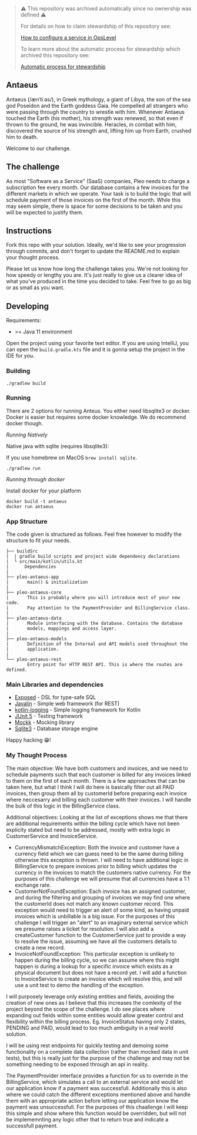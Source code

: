 > :warning: This repository was archived automatically since no ownership was defined :warning:
>
> For details on how to claim stewardship of this repository see:
>
> [How to configure a service in OpsLevel](https://www.notion.so/pleo/How-to-configure-a-service-in-OpsLevel-f6483fcb4fdd4dcc9fc32b7dfe14c262)
>
> To learn more about the automatic process for stewardship which archived this repository see:
>
> [Automatic process for stewardship](https://www.notion.so/pleo/Automatic-process-for-stewardship-43d9def9bc9a4010aba27144ef31e0f2)

## Antaeus

Antaeus (/ænˈtiːəs/), in Greek mythology, a giant of Libya, the son of the sea god Poseidon and the Earth goddess Gaia. He compelled all strangers who were passing through the country to wrestle with him. Whenever Antaeus touched the Earth (his mother), his strength was renewed, so that even if thrown to the ground, he was invincible. Heracles, in combat with him, discovered the source of his strength and, lifting him up from Earth, crushed him to death.

Welcome to our challenge.

## The challenge

As most "Software as a Service" (SaaS) companies, Pleo needs to charge a subscription fee every month. Our database contains a few invoices for the different markets in which we operate. Your task is to build the logic that will schedule payment of those invoices on the first of the month. While this may seem simple, there is space for some decisions to be taken and you will be expected to justify them.

## Instructions

Fork this repo with your solution. Ideally, we'd like to see your progression through commits, and don't forget to update the README.md to explain your thought process.

Please let us know how long the challenge takes you. We're not looking for how speedy or lengthy you are. It's just really to give us a clearer idea of what you've produced in the time you decided to take. Feel free to go as big or as small as you want.

## Developing

Requirements:
- \>= Java 11 environment

Open the project using your favorite text editor. If you are using IntelliJ, you can open the `build.gradle.kts` file and it is gonna setup the project in the IDE for you.

### Building

```
./gradlew build
```

### Running

There are 2 options for running Anteus. You either need libsqlite3 or docker. Docker is easier but requires some docker knowledge. We do recommend docker though.

*Running Natively*

Native java with sqlite (requires libsqlite3):

If you use homebrew on MacOS `brew install sqlite`.

```
./gradlew run
```

*Running through docker*

Install docker for your platform

```
docker build -t antaeus
docker run antaeus
```

### App Structure
The code given is structured as follows. Feel free however to modify the structure to fit your needs.
```
├── buildSrc
|  | gradle build scripts and project wide dependency declarations
|  └ src/main/kotlin/utils.kt 
|      Dependencies
|
├── pleo-antaeus-app
|       main() & initialization
|
├── pleo-antaeus-core
|       This is probably where you will introduce most of your new code.
|       Pay attention to the PaymentProvider and BillingService class.
|
├── pleo-antaeus-data
|       Module interfacing with the database. Contains the database 
|       models, mappings and access layer.
|
├── pleo-antaeus-models
|       Definition of the Internal and API models used throughout the
|       application.
|
└── pleo-antaeus-rest
        Entry point for HTTP REST API. This is where the routes are defined.
```

### Main Libraries and dependencies
* [Exposed](https://github.com/JetBrains/Exposed) - DSL for type-safe SQL
* [Javalin](https://javalin.io/) - Simple web framework (for REST)
* [kotlin-logging](https://github.com/MicroUtils/kotlin-logging) - Simple logging framework for Kotlin
* [JUnit 5](https://junit.org/junit5/) - Testing framework
* [Mockk](https://mockk.io/) - Mocking library
* [Sqlite3](https://sqlite.org/index.html) - Database storage engine

Happy hacking 😁!

### My Thought Process

The main objective: We have both customers and invoices, and we need to schedule payments such that each customer is billed for any 
invoices linked to them on the first of each month. There is a few approaches that can be taken here, but what I think I will do here
is basically filter out all PAID invoices, then group them all by customerId before preparing each invoice where neccesarry and billing
each customer with their invoices. I will handle the bulk of this logic in the BillingService class.

Additional objectives: Looking at the list of exceptions shows me that there are additional requirements  within the billing cycle
which have not been explicity stated but need to be addressed, mostly with extra logic in CustomerService and InvoiceService.
- CurrencyMismatchException: Both the invoice and customer have a currency field which we can guess need to be the same during billing
  otherwise this exception is thrown. I will need to have additional logic in BillingService to prepare invoices prior to billing which 
  updates the currency in the invoices to match the customers native currency. For the purposes of this challenge we will presume that
  all currencies have a 1:1 exchange rate.
- CustomerNotFoundException: Each invoice has an assigned customer, and during the filtering and grouping of invoices we may find one 
  where the customerId does not match any known customer record. This exception would need to trigger an alert of some kind, as having
  unpaid invoices which is unbillable is a big issue. For the purposes of this challenge I will trigger an "alert" to an imaginary 
  external service which we presume raises a ticket for resolution. I will also add a createCustomer function to the CustomerService
  just to provide a way to resolve the issue, assuming we have all the customers details to create a new record.
- InvoiceNotFoundException: This particular exception is unlikely to happen during the billing cycle, so we can assume where this might
  happen is during a lookup for a specific invoice which exists as a physical document but does not have a record yet. I will add a function
  to InvoiceService to create an invoice which will resolve this, and will use a unit test to demo the handling of the exception.

I will purposely leverage only existing entities and fields, avoiding the creation of new ones as I believe that this increases the 
comlexity of the project beyond the scope of the challenge. I do see places where expanding out fields within some entities would allow
greater control and flexibility within the billing process. Eg. InvoiceStatus having only 2 states, PENDING and PAID, would lead to too
much ambiguity in a real world solution.

I will be using rest endpoints for quickly testing and demoing some functionality on a complete data collection (rather than mocked data 
in unit tests), but this is really just for the purpose of the challenge and may not be something needing to be exposed through an api in reality.

The PaymentProvider interface provides a function for us to override in the BillingService, which simulates a call to an external service and 
would let our application know if a payment was successfull. Additionally this is also where we could catch the different exceptions mentioned
above and handle them with an appropriate action before letting our application know the payment was unsuccessfull. For the purposes of this chaallenge 
I will keep this simple and show where this function would be overridden, but will not be implememnting any logic other that to return true and 
indicate a successfull payment.